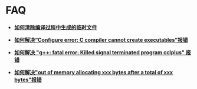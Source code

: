 # FAQ<a name="ZH-CN_TOPIC_0241496990"></a>

-   **[如何清除编译过程中生成的临时文件](如何清除编译过程中生成的临时文件.md)**  

-   **[如何解决“Configure error: C compiler cannot create executables”报错](如何解决-Configure-error-C-compiler-cannot-create-executables-报错.md)**  

-   **[如何解决 "g++: fatal error: Killed signal terminated program cclplus" 报错](如何解决-g++-fatal-error-Killed-signal-terminated-program-cclplus-报错.md)**  

-   **[如何解决"out of memory allocating xxx bytes after a total of xxx bytes"报错](如何解决-out-of-memory-allocating-xxx-bytes-after-a-total-of-xxx-bytes-报错.md)**  


